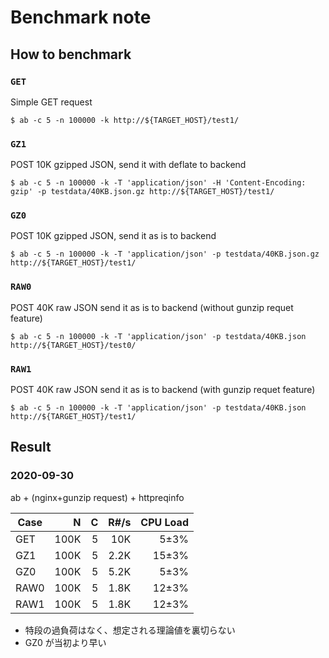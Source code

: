 # Benchmark note

## How to benchmark

### `GET`

Simple GET request

```console
$ ab -c 5 -n 100000 -k http://${TARGET_HOST}/test1/
```

### `GZ1`

POST 10K gzipped JSON, send it with deflate to backend

```console
$ ab -c 5 -n 100000 -k -T 'application/json' -H 'Content-Encoding: gzip' -p testdata/40KB.json.gz http://${TARGET_HOST}/test1/
```

### `GZ0`

POST 10K gzipped JSON, send it as is to backend

```console
$ ab -c 5 -n 100000 -k -T 'application/json' -p testdata/40KB.json.gz http://${TARGET_HOST}/test1/
```

### `RAW0`

POST 40K raw JSON send it as is to backend (without gunzip requet feature)

```console
$ ab -c 5 -n 100000 -k -T 'application/json' -p testdata/40KB.json http://${TARGET_HOST}/test0/
```

### `RAW1`

POST 40K raw JSON send it as is to backend (with gunzip requet feature)

```console
$ ab -c 5 -n 100000 -k -T 'application/json' -p testdata/40KB.json http://${TARGET_HOST}/test1/
```

## Result

### 2020-09-30

ab + (nginx+gunzip request) + httpreqinfo

Case |N    |C  |R#/s |CPU Load
-----|----:|--:|----:|-------:
GET  |100K |5  |10K  |5±3%
GZ1  |100K |5  |2.2K |15±3%
GZ0  |100K |5  |5.2K |5±3%
RAW0 |100K |5  |1.8K |12±3%
RAW1 |100K |5  |1.8K |12±3%

* 特段の過負荷はなく、想定される理論値を裏切らない
* GZ0 が当初より早い
